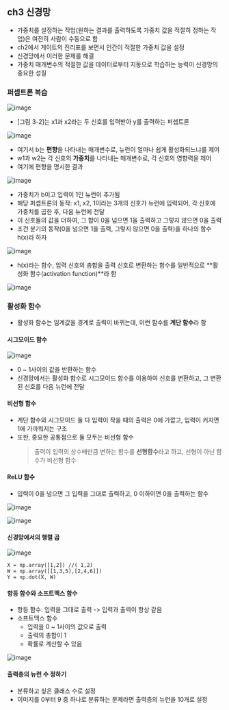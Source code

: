 ## ch3 신경망
-	가중치를 설정하는 작업(원하는 결과를 출력하도록 가중치 값을 적절히 정하는 작업)은 여전히 사람이 수동으로 함
-	ch2에서 게이트의 진리표를 보면서 인간이 적절한 가중치 값을 설정
-	신경망에서 이러한 문제를 해결
-	가중치 매개변수의 적절한 값을 데이터로부터 지동으로 학습하는 능력이 신경망의 중요한 성질

### 퍼셉트론 복습
![image](https://user-images.githubusercontent.com/83503188/161227750-45783848-f269-4c52-b67f-c6fa14084873.png)

- [그림 3-2]는 x1과 x2라는 두 신호를 입력받아 y를 출력하는 퍼셉트론


![image](https://user-images.githubusercontent.com/83503188/161227958-dc1c33d4-bfb5-43d5-97cb-279447ab2f04.png)
- 여기서 b는 **편향**을 나타내는 매개변수로, 뉴런이 얼마나 쉽게 활성화되느냐를 제어
- w1과 w2는 각 신호의 **가중치**를 나타내는 매개변수로, 각 신호의 영향력을 제어
- 여기에 편향을 명시한 결과

![image](https://user-images.githubusercontent.com/83503188/161227757-a1164673-cbfb-4ead-9461-e1fa467c63cd.png)
- 가중치가 b이고 입력이 1인 뉴런이 추가됨
- 해당 퍼셉트론의 동작: x1, x2, 1이라는 3개의 신호가 뉴런에 입력되어, 각 신호에 가중치를 곱한 후, 다음 뉴런에 전달
- 이 신호들의 값을 더하여, 그 합이 0을 넘으면 1을 출력하고 그렇지 않으면 0을 출력
- 조건 분기의 동작(0을 넘으면 1을 출력, 그렇지 않으면 0을 출력)을 하나의 함수 h(x)라 하자

![image](https://user-images.githubusercontent.com/83503188/161228795-465f68d5-c3b2-44e0-912d-407e14779be2.png)

- h(x)라는 함수, 입력 신호의 총합을 출력 신호로 변환하는 함수를 일반적으로 **활성화 함수(activation function)**라 함

![image](https://user-images.githubusercontent.com/83503188/161227791-9281b50d-173d-4f74-9266-80a28518d7d8.png)


### 활성화 함수
- 활성화 함수는 임계값을 경계로 출력이 바뀌는데, 이런 함수를 **계단 함수**라 함

#### 시그모이드 함수
![image](https://user-images.githubusercontent.com/83503188/161227799-ef5cbdce-fd54-45de-b687-5b9c057f5688.png)

- 0 ~ 1사이의 값을 반환하는 함수
- 신경망에서는 활성화 함수로 시그모이드 함수를 이용하여 신호를 변환하고, 그 변환된 신호를 다음 뉴런에 전달

#### 비선형 함수
- 계단 함수와 시그모이드 둘 다 입력이 작을 때의 출력은 0에 가깝고, 입력이 커지면 1에 가까워지는 구조
- 또한, 중요한 공통점으로 둘 모두는 비선형 함수 
  > 출력이 입력의 상수배만큼 변하는 함수를 **선형함수**라고 하고, 선형이 아닌 함수가 비선형 함수

#### ReLU 함수
- 입력이 0을 넘으면 그 입력을 그대로 출력하고, 0 이하이면 0을 출력하는 함수

![image](https://user-images.githubusercontent.com/83503188/161227811-9a2fe38b-b2bb-47eb-bdf9-cb640e4d0d08.png)

![image](https://user-images.githubusercontent.com/83503188/161227823-08df86c2-4390-49ae-8287-c9b9f24711f9.png)


#### 신경망에서의 행렬 곱
![image](https://user-images.githubusercontent.com/83503188/161227839-6e74134d-bb8d-47b6-aafa-b6c5de2ffe18.png)

```
X = np.array([1,2]) //( 1,2)
W = np.array([[1,3,5],[2,4,6]])
Y = np.dot(X, W)
```


#### 항등 함수와 소프트맥스 함수
- 항등 함수: 입력을 그대로 출력 -> 입력과 출력이 항상 같음
- 소프트맥스 함수 
  - 입력을 0 ~ 1사이의 값으로 출력
  - 출력의 총합이 1
  - 확률로 계산할 수 있음

![image](https://user-images.githubusercontent.com/83503188/161227861-946e2116-ab82-4758-9a03-da991e3f5e27.png)

#### 출력층의 뉴런 수 정하기
- 분류하고 싶은 클래스 수로 설정
- 이미지를 0부터 9 중 하나로 분류하는 문제라면 출력층의 뉴런을 10개로 설정

